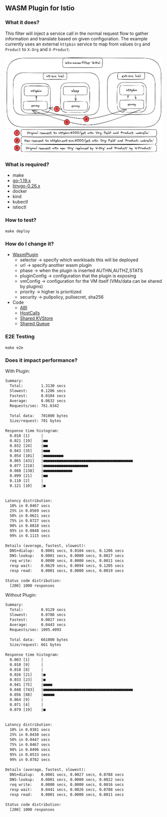 ## WASM Plugin for Istio

### What it does?

This filter will inject a service call in the normal request flow to gather information and translate based on given configuration.
The example currently uses an external `httpbin` service to map from values `Org` and `Product` to `X-Org` and `X-Product`.

![architecture](./architecture.png)

### What is required?

* make
* [go-1.19.x](https://go.dev/doc/install)
* [tinygo-0.26.x](https://tinygo.org/getting-started/install/)
* docker
* kind
* kubectl
* istioctl

### How to test?

`make deploy`

### How do I change it?

* [WasmPlugin](https://istio.io/latest/docs/reference/config/proxy_extensions/wasm-plugin/)
  - selector -> specify which workloads this will be deployed
  - url -> specify another wasm plugin
  - phase -> when the plugin is inserted AUTHN,AUTHZ,STATS
  - pluginConfig -> configuration that the plugin is exposing
  - vmConfig -> configuration for the VM itself (VMs/data can be shared by plugins)
  - priority -> higher is prioritized
  - security -> pullpolicy, pullsecret, sha256
* Code
  - [ABI](https://github.com/proxy-wasm/spec/tree/master/abi-versions/vNEXT)
  - [HostCalls](https://github.com/tetratelabs/proxy-wasm-go-sdk/blob/main/proxywasm/hostcall.go)
  - [Shared KVStore](https://github.com/tetratelabs/proxy-wasm-go-sdk/blob/main/proxywasm/hostcall.go#L508-L533)
  - [Shared Queue](https://github.com/tetratelabs/proxy-wasm-go-sdk/blob/main/proxywasm/hostcall.go#L56-L88)

### E2E Testing

```
make e2e
```

### Does it impact performance?

With Plugin:

```
Summary:
  Total:        1.3130 secs
  Slowest:      0.1206 secs
  Fastest:      0.0104 secs
  Average:      0.0632 secs
  Requests/sec: 761.6342

  Total data:   701000 bytes
  Size/request: 701 bytes

Response time histogram:
  0.010 [1]     |
  0.021 [19]    |■■
  0.032 [24]    |■■
  0.043 [35]    |■■■
  0.054 [101]   |■■■■■■■■■
  0.065 [431]   |■■■■■■■■■■■■■■■■■■■■■■■■■■■■■■■■■■■■■■■■
  0.077 [218]   |■■■■■■■■■■■■■■■■■■■■
  0.088 [138]   |■■■■■■■■■■■■■
  0.099 [21]    |■■
  0.110 [2]     |
  0.121 [10]    |■


Latency distribution:
  10% in 0.0467 secs
  25% in 0.0569 secs
  50% in 0.0621 secs
  75% in 0.0727 secs
  90% in 0.0818 secs
  95% in 0.0848 secs
  99% in 0.1115 secs

Details (average, fastest, slowest):
  DNS+dialup:   0.0001 secs, 0.0104 secs, 0.1206 secs
  DNS-lookup:   0.0001 secs, 0.0000 secs, 0.0027 secs
  req write:    0.0000 secs, 0.0000 secs, 0.0011 secs
  resp wait:    0.0629 secs, 0.0094 secs, 0.1205 secs
  resp read:    0.0001 secs, 0.0000 secs, 0.0019 secs

Status code distribution:
  [200] 1000 responses
```

Without Plugin: 

```
Summary:
  Total:        0.9129 secs
  Slowest:      0.0788 secs
  Fastest:      0.0027 secs
  Average:      0.0443 secs
  Requests/sec: 1095.4093

  Total data:   661000 bytes
  Size/request: 661 bytes

Response time histogram:
  0.003 [1]     |
  0.010 [9]     |
  0.018 [8]     |
  0.026 [21]    |■
  0.033 [23]    |■
  0.041 [75]    |■■■■
  0.048 [743]   |■■■■■■■■■■■■■■■■■■■■■■■■■■■■■■■■■■■■■■■■
  0.056 [88]    |■■■■■
  0.064 [9]     |
  0.071 [4]     |
  0.079 [19]    |■


Latency distribution:
  10% in 0.0381 secs
  25% in 0.0430 secs
  50% in 0.0447 secs
  75% in 0.0467 secs
  90% in 0.0496 secs
  95% in 0.0533 secs
  99% in 0.0782 secs

Details (average, fastest, slowest):
  DNS+dialup:   0.0001 secs, 0.0027 secs, 0.0788 secs
  DNS-lookup:   0.0001 secs, 0.0000 secs, 0.0022 secs
  req write:    0.0000 secs, 0.0000 secs, 0.0016 secs
  resp wait:    0.0441 secs, 0.0026 secs, 0.0788 secs
  resp read:    0.0001 secs, 0.0000 secs, 0.0011 secs

Status code distribution:
  [200] 1000 responses
```

